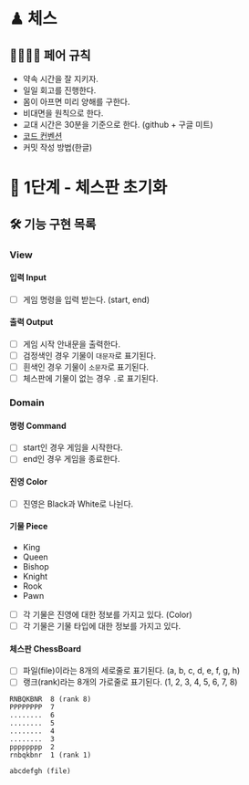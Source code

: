 # ♟ 체스

## 👩‍💻🧑‍💻 페어 규칙
- 약속 시간을 잘 지키자.
- 일일 회고를 진행한다.
- 몸이 아프면 미리 양해를 구한다.
- 비대면을 원칙으로 한다.
- 교대 시간은 30분을 기준으로 한다. (github + 구글 미트)
- [코드 컨벤션](https://github.com/woowacourse/woowacourse-docs/tree/master/styleguide/java)
- 커밋 작성 방법(한글)

# 🚀 1단계 - 체스판 초기화

## 🛠 기능 구현 목록

### View

#### 입력 Input

- [ ] 게임 명령을 입력 받는다. (start, end)

#### 출력 Output

- [ ] 게임 시작 안내문을 출력한다. 
- [ ] 검정색인 경우 기물이 `대문자`로 표기된다.
- [ ] 흰색인 경우 기물이 `소문자`로 표기된다.
- [ ] 체스판에 기물이 없는 경우 `.`로 표기된다.

### Domain

#### 명령 Command

- [ ] start인 경우 게임을 시작한다.
- [ ] end인 경우 게임을 종료한다.

#### 진영 Color

- [ ] 진영은 Black과 White로 나뉜다.

#### 기물 Piece

- King
- Queen
- Bishop
- Knight
- Rook
- Pawn

- [ ] 각 기물은 진영에 대한 정보를 가지고 있다. (Color)
- [ ] 각 기물은 기물 타입에 대한 정보를 가지고 있다. 

#### 체스판 ChessBoard

- [ ] 파일(file)이라는 8개의 세로줄로 표기된다. (a, b, c, d, e, f, g, h)
- [ ] 랭크(rank)라는 8개의 가로줄로 표기된다. (1, 2, 3, 4, 5, 6, 7, 8)

```
RNBQKBNR  8 (rank 8)
PPPPPPPP  7
........  6
........  5
........  4
........  3
pppppppp  2
rnbqkbnr  1 (rank 1)

abcdefgh (file) 
```
